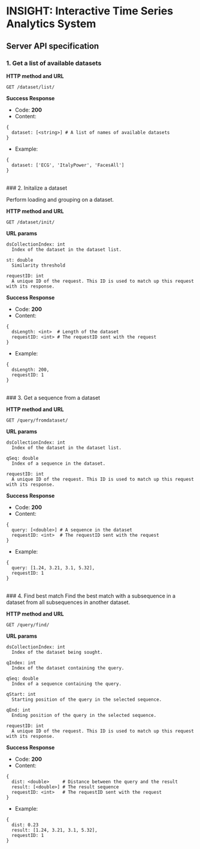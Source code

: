 # INSIGHT: Interactive Time Series Analytics System

## Server API specification
### 1. Get a list of available datasets

**HTTP method and URL**

    GET /dataset/list/

**Success Response**

+ Code: **200**
+ Content:
```
{ 
  dataset: [<string>] # A list of names of available datasets
}
```
+ Example:
```
{ 
  dataset: ['ECG', 'ItalyPower', 'FacesAll']
}
```
</br>
### 2. Initalize a dataset

Perform loading and grouping on a dataset.

**HTTP method and URL**

    GET /dataset/init/
    
**URL params**

    dsCollectionIndex: int
      Index of the dataset in the dataset list.

    st: double 
      Similarity threshold
      
    requestID: int
      A unique ID of the request. This ID is used to match up this request with its response.


**Success Response**

+ Code: **200**
+ Content:
```
{ 
  dsLength: <int>  # Length of the dataset
  requestID: <int> # The requestID sent with the request
}
```
+ Example:
```
{ 
  dsLength: 200,
  requestID: 1
}
```
</br>
### 3. Get a sequence from a dataset

**HTTP method and URL**

    GET /query/fromdataset/
    
**URL params**

    dsCollectionIndex: int
      Index of the dataset in the dataset list.

    qSeq: double 
      Index of a sequence in the dataset.
      
    requestID: int
      A unique ID of the request. This ID is used to match up this request with its response.


**Success Response**

+ Code: **200**
+ Content:
```
{ 
  query: [<double>] # A sequence in the dataset
  requestID: <int>  # The requestID sent with the request
}
```
+ Example:
```
{ 
  query: [1.24, 3.21, 3.1, 5.32],
  requestID: 1
}
```
</br>
### 4. Find best match
Find the best match with a subsequence in a dataset from all subsequences in another dataset.

**HTTP method and URL**

    GET /query/find/
    
**URL params**

    dsCollectionIndex: int
      Index of the dataset being sought.
  
    qIndex: int
      Index of the dataset containing the query.
    
    qSeq: double 
      Index of a sequence containing the query.
      
    qStart: int
      Starting position of the query in the selected sequence.
    
    qEnd: int
      Ending position of the query in the selected sequence.
    
    requestID: int
      A unique ID of the request. This ID is used to match up this request with its response.


**Success Response**

+ Code: **200**
+ Content:
```
{ 
  dist: <double>     # Distance between the query and the result
  result: [<double>] # The result sequence
  requestID: <int>   # The requestID sent with the request
}
```
+ Example:
```
{ 
  dist: 0.23
  result: [1.24, 3.21, 3.1, 5.32],
  requestID: 1
}
```
